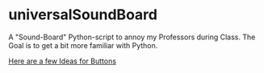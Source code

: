 # universalSoundBoard
A "Sound-Board" Python-script to annoy my Professors during Class.
The Goal is to get a bit more familiar with Python.

[Here are a few Ideas for Buttons](./SOUND_IDEAS.md)
